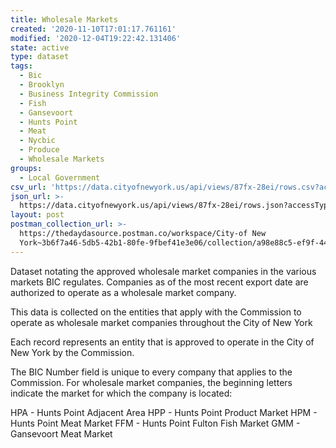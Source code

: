 ```yaml
---
title: Wholesale Markets
created: '2020-11-10T17:01:17.761161'
modified: '2020-12-04T19:22:42.131406'
state: active
type: dataset
tags:
  - Bic
  - Brooklyn
  - Business Integrity Commission
  - Fish
  - Gansevoort
  - Hunts Point
  - Meat
  - Nycbic
  - Produce
  - Wholesale Markets
groups:
  - Local Government
csv_url: 'https://data.cityofnewyork.us/api/views/87fx-28ei/rows.csv?accessType=DOWNLOAD'
json_url: >-
  https://data.cityofnewyork.us/api/views/87fx-28ei/rows.json?accessType=DOWNLOAD
layout: post
postman_collection_url: >-
  https://thedaydasource.postman.co/workspace/City-of New
  York~3b6f7a46-5db5-42b1-80fe-9fbef41e3e06/collection/a98e88c5-ef9f-44ef-b9bc-92f265a07730
---
```

Dataset notating the approved wholesale market companies in the various markets BIC regulates. Companies as of the most recent export date are authorized to operate as a wholesale market company.

This data is collected on the entities that apply with the Commission to operate as wholesale market companies throughout the City of New York

Each record represents an entity that is approved to operate in the City of New York by the Commission. 

The BIC Number field is unique to every company that applies to the Commission. For wholesale market companies, the beginning letters indicate the market for which the company is located:

HPA - Hunts Point Adjacent Area
HPP - Hunts Point Product Market
HPM - Hunts Point Meat Market
FFM - Hunts Point Fulton Fish Market 
GMM - Gansevoort Meat Market
